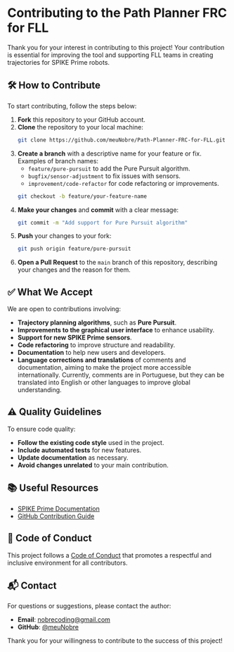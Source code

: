 
# Contributing to the Path Planner FRC for FLL

Thank you for your interest in contributing to this project! Your contribution is essential for improving the tool and supporting FLL teams in creating trajectories for SPIKE Prime robots.

## 🛠 How to Contribute

To start contributing, follow the steps below:

1. **Fork** this repository to your GitHub account.
2. **Clone** the repository to your local machine:
   ```bash
   git clone https://github.com/meuNobre/Path-Planner-FRC-for-FLL.git
   ```
3. **Create a branch** with a descriptive name for your feature or fix. Examples of branch names:
   - `feature/pure-pursuit` to add the Pure Pursuit algorithm.
   - `bugfix/sensor-adjustment` to fix issues with sensors.
   - `improvement/code-refactor` for code refactoring or improvements.
   ```bash
   git checkout -b feature/your-feature-name
   ```
4. **Make your changes** and **commit** with a clear message:
   ```bash
   git commit -m "Add support for Pure Pursuit algorithm"
   ```
5. **Push** your changes to your fork:
   ```bash
   git push origin feature/pure-pursuit
   ```
6. **Open a Pull Request** to the `main` branch of this repository, describing your changes and the reason for them.

## ✅ What We Accept

We are open to contributions involving:

- **Trajectory planning algorithms**, such as **Pure Pursuit**.
- **Improvements to the graphical user interface** to enhance usability.
- **Support for new SPIKE Prime sensors**.
- **Code refactoring** to improve structure and readability.
- **Documentation** to help new users and developers.
- **Language corrections and translations** of comments and documentation, aiming to make the project more accessible internationally. Currently, comments are in Portuguese, but they can be translated into English or other languages to improve global understanding.

## ⚠️ Quality Guidelines

To ensure code quality:

- **Follow the existing code style** used in the project.
- **Include automated tests** for new features.
- **Update documentation** as necessary.
- **Avoid changes unrelated** to your main contribution.

## 📚 Useful Resources

- [SPIKE Prime Documentation](https://spike.legoeducation.com/essential/help/lls-help-python)
- [GitHub Contribution Guide](https://docs.github.com/pt/pull-requests/collaborating-with-pull-requests)

## 🤝 Code of Conduct

This project follows a [Code of Conduct](CODE_OF_CONDUCT.md) that promotes a respectful and inclusive environment for all contributors.

## 📬 Contact

For questions or suggestions, please contact the author:

- **Email**: nobrecoding@gmail.com
- **GitHub**: [@meuNobre](https://github.com/meuNobre)

Thank you for your willingness to contribute to the success of this project!
